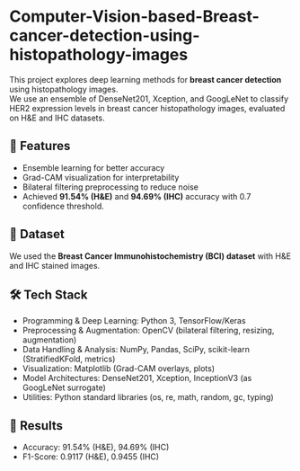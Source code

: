 # Computer-Vision-based-Breast-cancer-detection-using-histopathology-images

This project explores deep learning methods for **breast cancer detection** using histopathology images.  
We use an ensemble of DenseNet201, Xception, and GoogLeNet to classify HER2 expression levels in breast cancer histopathology images, evaluated on H&E and IHC datasets.

## 📌 Features
- Ensemble learning for better accuracy
- Grad-CAM visualization for interpretability
- Bilateral filtering preprocessing to reduce noise
- Achieved **91.54% (H&E)** and **94.69% (IHC)** accuracy with 0.7 confidence threshold.

## 📂 Dataset
We used the **Breast Cancer Immunohistochemistry (BCI) dataset** with H&E and IHC stained images.

## 🛠️ Tech Stack
- Programming & Deep Learning: Python 3, TensorFlow/Keras
- Preprocessing & Augmentation: OpenCV (bilateral filtering, resizing, augmentation)
- Data Handling & Analysis: NumPy, Pandas, SciPy, scikit-learn (StratifiedKFold, metrics)
- Visualization: Matplotlib (Grad-CAM overlays, plots)
- Model Architectures: DenseNet201, Xception, InceptionV3 (as GoogLeNet surrogate)
- Utilities: Python standard libraries (os, re, math, random, gc, typing)

## 🚀 Results
- Accuracy: 91.54% (H&E), 94.69% (IHC)
- F1-Score: 0.9117 (H&E), 0.9455 (IHC)




